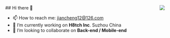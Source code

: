 <img src='https://img.shields.io/appveyor/build/gruntjs/grunt' style='float:right' />
## Hi there 👋

<!--
**EdwinLi-dev/EdwinLi-dev** is a ✨ _special_ ✨ repository because its `README.md` (this file) appears on your GitHub profile.

- 🌱 I’m currently learning ...

- 🤔 I’m looking for help with ...
- 💬 Ask me about ...
- 😄 Pronouns: ...
- ⚡ Fun fact: ...
-->

- 📫 How to reach me: jiancheng12@126.com
- 🔭 I’m currently working on **H8tch Inc**. Suzhou China
- 👯 I’m looking to collaborate on **Back-end / Mobile-end**
